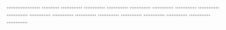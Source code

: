 ................... ..........
............
............
............
............
............
............
............
............
............
............
............
............
............
............
............
............
............


